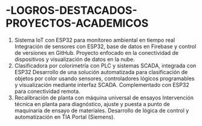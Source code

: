 # -LOGROS-DESTACADOS-PROYECTOS-ACADEMICOS
1.	Sistema IoT con ESP32 para monitoreo ambiental en tiempo real
Integración de sensores con ESP32, base de datos en Firebase y control de versiones en GitHub. Proyecto enfocado en la conectividad de dispositivos y visualización de datos en la nube.
2.	Clasificadora por colorimetría con PLC y sistemas SCADA, integrada con ESP32
Desarrollo de una solución automatizada para clasificación de objetos por color usando sensores, controladores lógicos programables y visualización mediante interfaz SCADA. Complementado con ESP32 para conectividad remota.
3.	Recalibración de planta con máquina universal de ensayos
Intervención técnica en planta para diagnóstico, ajuste y puesta a punto de maquinaria de ensayo de materiales. Desarrollo de lógica de control y automatización en TIA Portal (Siemens).
